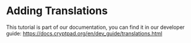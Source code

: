 <!--
SPDX-FileCopyrightText: 2023 XWiki CryptPad Team <contact@cryptpad.org> and contributors

SPDX-License-Identifier: AGPL-3.0-or-later
-->

# Adding Translations

This tutorial is part of our documentation, you can find it in our developer guide: https://docs.cryptpad.org/en/dev_guide/translations.html